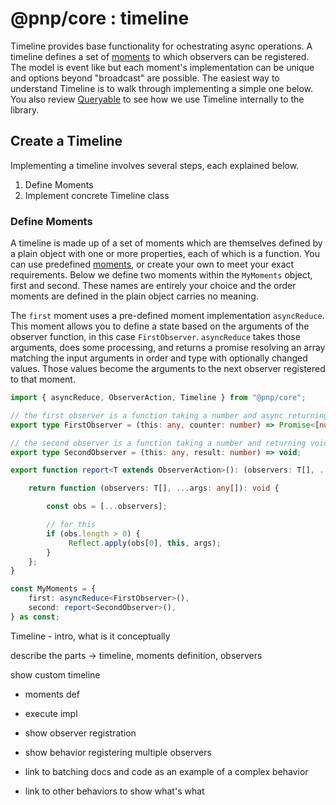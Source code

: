# @pnp/core : timeline

Timeline provides base functionality for ochestrating async operations. A timeline defines a set of [moments](./moments.md) to which observers can be registered. The model is event like but each moment's implementation can be unique and options beyond "broadcast" are possible. The easiest way to understand Timeline is to walk through implementing a simple one below. You also review [Queryable](../queryable/queryable.md) to see how we use Timeline internally to the library.

## Create a Timeline

Implementing a timeline involves several steps, each explained below.

1. Define Moments
2. Implement concrete Timeline class

### Define Moments

A timeline is made up of a set of moments which are themselves defined by a plain object with one or more properties, each of which is a function. You can use predefined [moments](./moments.md), or create your own to meet your exact requirements. Below we define two moments within the `MyMoments` object, first and second. These names are entirely your choice and the order moments are defined in the plain object carries no meaning.

The `first` moment uses a pre-defined moment implementation `asyncReduce`. This moment allows you to define a state based on the arguments of the observer function, in this case `FirstObserver`. `asyncReduce` takes those arguments, does some processing, and returns a promise resolving an array matching the input arguments in order and type with optionally changed values. Those values become the arguments to the next observer registered to that moment.

```TypeScript
import { asyncReduce, ObserverAction, Timeline } from "@pnp/core";

// the first observer is a function taking a number and async returning a number in an array
export type FirstObserver = (this: any, counter: number) => Promise<[number]>;

// the second observer is a function taking a number and returning void
export type SecondObserver = (this: any, result: number) => void;

export function report<T extends ObserverAction>(): (observers: T[], ...args: any[]) => void {

    return function (observers: T[], ...args: any[]): void {

        const obs = [...observers];

        // for this 
        if (obs.length > 0) {
             Reflect.apply(obs[0], this, args);
        }
    };
}

const MyMoments = {
    first: asyncReduce<FirstObserver>(),
    second: report<SecondObserver>(),
} as const;
```












Timeline - intro, what is it conceptually

describe the parts -> timeline, moments definition, observers

show custom timeline
- moments def
- execute impl

- show observer registration

- show behavior registering multiple observers

- link to batching docs and code as an example of a complex behavior
- link to other behaviors to show what's what





